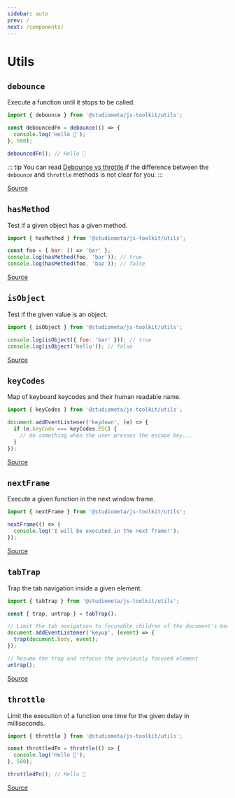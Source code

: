 ```yaml
---
sidebar: auto
prev: /
next: /components/
---
```


# Utils

## `debounce`

Execute a function until it stops to be called.

```js
import { debounce } from '@studiometa/js-toolkit/utils';

const debouncedFn = debounce(() => {
  console.log('Hello 👋');
}, 500);

debouncedFn(); // Hello 👋
```

::: tip
You can read [Debounce vs throttle](https://redd.one/blog/debounce-vs-throttle) if the difference between the `debounce` and `throttle` methods is not clear for you.
:::

[Source](https://github.com/studiometa/js-toolkit/blob/master/src/utils/debounce.js)

## `hasMethod`

Test if a given object has a given method.

```js
import { hasMethod } from '@studiometa/js-toolkit/utils';

const foo = { bar: () => 'bar' };
console.log(hasMethod(foo, 'bar')); // true
console.log(hasMethod(foo, 'baz')); // false
```

[Source](https://github.com/studiometa/js-toolkit/blob/master/src/utils/hasMethod.js)

## `isObject`

Test if the given value is an object.

```js
import { isObject } from '@studiometa/js-toolkit/utils';

console.log(isObject({ foo: 'bar' })); // true
console.log(isObject('hello')); // false
```

[Source](https://github.com/studiometa/js-toolkit/blob/master/src/utils/isObject.js)

## `keyCodes`

Map of keyboard keycodes and their human readable name.

```js
import { keyCodes } from '@studiometa/js-toolkit/utils';

document.addEventListener('keydown', (e) => {
  if (e.keyCode === keyCodes.ESC) {
    // do something when the user presses the escape key...
  }
});
```

[Source](https://github.com/studiometa/js-toolkit/blob/master/src/utils/keyCodes.js)

## `nextFrame`

Execute a given function in the next window frame.

```js
import { nextFrame } from '@studiometa/js-toolkit/utils';

nextFrame(() => {
  console.log('I will be executed in the next frame!');
});
```

[Source](https://github.com/studiometa/js-toolkit/blob/master/src/utils/nextFrame.js)

## `tabTrap`

Trap the tab navigation inside a given element.

```js
import { tabTrap } from '@studiometa/js-toolkit/utils';

const { trap, untrap } = tabTrap();

// Limit the tab navigation to focusable children of the document's body
document.addEventListener('keyup', (event) => {
  trap(document.body, event);
});

// Resume the trap and refocus the previously focused element
untrap();
```

[Source](https://github.com/studiometa/js-toolkit/blob/master/src/utils/tabTrap.js)

## `throttle`

Limit the execution of a function one time for the given delay in milliseconds.

```js
import { throttle } from '@studiometa/js-toolkit/utils';

const throttledFn = throttle(() => {
  console.log('Hello 👋');
}, 500);

throttledFn(); // Hello 👋
```

[Source](https://github.com/studiometa/js-toolkit/blob/master/src/utils/throttle.js)
